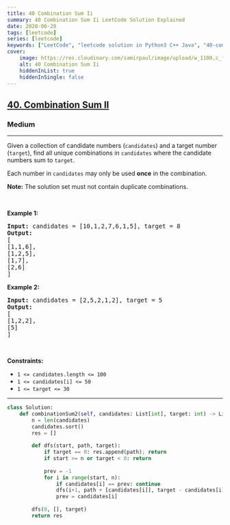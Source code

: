 ```yaml
---
title: 40 Combination Sum Ii
summary: 40 Combination Sum Ii LeetCode Solution Explained
date: 2020-06-20
tags: [leetcode]
series: [leetcode]
keywords: ["LeetCode", "leetcode solution in Python3 C++ Java", "40-combination-sum-ii LeetCode Solution Explained"]
cover:
    image: https://res.cloudinary.com/samirpaul/image/upload/w_1100,c_fit,co_rgb:FFFFFF,l_text:Arial_75_bold:40 Combination Sum Ii - Solution Explained/problem-solving.webp
    alt: 40 Combination Sum Ii
    hiddenInList: true
    hiddenInSingle: false
---
```



<h2><a href="https://leetcode.com/problems/combination-sum-ii/">40. Combination Sum II</a></h2><h3>Medium</h3><hr><div><p>Given a collection of candidate numbers (<code>candidates</code>) and a target number (<code>target</code>), find all unique combinations in <code>candidates</code>&nbsp;where the candidate numbers sum to <code>target</code>.</p>

<p>Each number in <code>candidates</code>&nbsp;may only be used <strong>once</strong> in the combination.</p>

<p><strong>Note:</strong>&nbsp;The solution set must not contain duplicate combinations.</p>

<p>&nbsp;</p>
<p><strong>Example 1:</strong></p>

<pre><strong>Input:</strong> candidates = [10,1,2,7,6,1,5], target = 8
<strong>Output:</strong> 
[
[1,1,6],
[1,2,5],
[1,7],
[2,6]
]
</pre>

<p><strong>Example 2:</strong></p>

<pre><strong>Input:</strong> candidates = [2,5,2,1,2], target = 5
<strong>Output:</strong> 
[
[1,2,2],
[5]
]
</pre>

<p>&nbsp;</p>
<p><strong>Constraints:</strong></p>

<ul>
	<li><code>1 &lt;=&nbsp;candidates.length &lt;= 100</code></li>
	<li><code>1 &lt;=&nbsp;candidates[i] &lt;= 50</code></li>
	<li><code>1 &lt;= target &lt;= 30</code></li>
</ul>
</div>

---




```python
class Solution:
    def combinationSum2(self, candidates: List[int], target: int) -> List[List[int]]:
        n = len(candidates)
        candidates.sort()
        res = []
        
        def dfs(start, path, target):
            if target == 0: res.append(path); return
            if start >= n or target < 0: return
            
            prev = -1
            for i in range(start, n):
                if candidates[i] == prev: continue
                dfs(i+1, path + [candidates[i]], target - candidates[i])
                prev = candidates[i]
        
        dfs(0, [], target)
        return res
```
